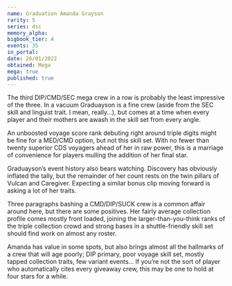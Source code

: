 ```yaml
---
name: Graduation Amanda Grayson
rarity: 5
series: dsc
memory_alpha:
bigbook_tier: 4
events: 35
in_portal:
date: 26/01/2022
obtained: Mega
mega: true
published: true
---
```


The third DIP/CMD/SEC mega crew in a row is probably the least impressive of the three. In a vacuum Graduayson is a fine crew (aside from the SEC skill and linguist trait. I mean, really…), but comes at a time when every player and their mothers are awash in the skill set from every angle. 

An unboosted voyage score rank debuting right around triple digits might be fine for a MED/CMD option, but not this skill set. With no fewer than twenty superior CDS voyagers ahead of her in raw power, this is a marriage of convenience for players mulling the addition of her final star.

Graduayson’s event history also bears watching. Discovery has obviously inflated the tally, but the remainder of her count rests on the twin pillars of Vulcan and Caregiver. Expecting a similar bonus clip moving forward is asking a lot of her traits.

Three paragraphs bashing a CMD/DIP/SUCK crew is a common affair around here, but there are some positives. Her fairly average collection profile comes mostly front loaded, joining the larger-than-you-think ranks of the triple collection crowd and strong bases in a shuttle-friendly skill set should find work on almost any roster. 

Amanda has value in some spots, but also brings almost all the hallmarks of a crew that will age poorly; DIP primary, poor voyage skill set, mostly tapped collection traits, few variant events… If you’re not the sort of player who automatically cites every giveaway crew, this may be one to hold at four stars for a while.

